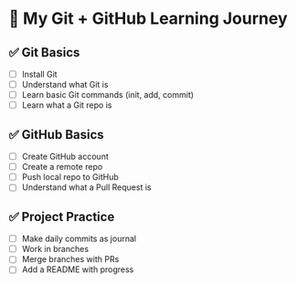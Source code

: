 # 📘 My Git + GitHub Learning Journey
  
## ✅ Git Basics
- [ ] Install Git
- [ ] Understand what Git is
- [ ] Learn basic Git commands (init, add, commit)
- [ ] Learn what a Git repo is

## ✅ GitHub Basics
- [ ] Create GitHub account
- [ ] Create a remote repo
- [ ] Push local repo to GitHub
- [ ] Understand what a Pull Request is

## ✅ Project Practice
- [ ] Make daily commits as journal
- [ ] Work in branches
- [ ] Merge branches with PRs
- [ ] Add a README with progress
